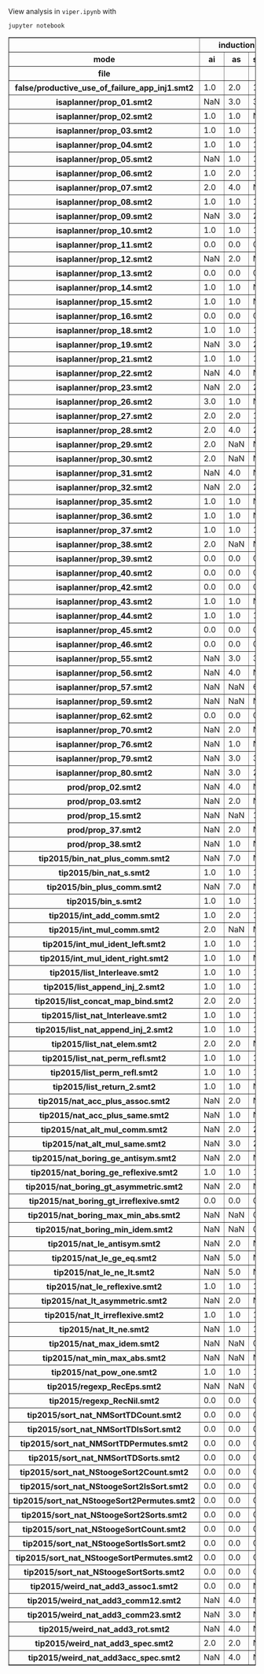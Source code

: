 View analysis in `viper.ipynb` with

```
jupyter notebook
```

<table border="1" class="dataframe">
  <thead>
    <tr>
      <th></th>
      <th colspan="4" halign="left">inductions_clean</th>
      <th colspan="4" halign="left">inductions_init</th>
      <th colspan="4" halign="left">max_ind_depth_clean</th>
      <th colspan="4" halign="left">time_viper</th>
    </tr>
    <tr>
      <th>mode</th>
      <th>ai</th>
      <th>as</th>
      <th>spind</th>
      <th>tg</th>
      <th>ai</th>
      <th>as</th>
      <th>spind</th>
      <th>tg</th>
      <th>ai</th>
      <th>as</th>
      <th>spind</th>
      <th>tg</th>
      <th>ai</th>
      <th>as</th>
      <th>spind</th>
      <th>tg</th>
    </tr>
    <tr>
      <th>file</th>
      <th></th>
      <th></th>
      <th></th>
      <th></th>
      <th></th>
      <th></th>
      <th></th>
      <th></th>
      <th></th>
      <th></th>
      <th></th>
      <th></th>
      <th></th>
      <th></th>
      <th></th>
      <th></th>
    </tr>
  </thead>
  <tbody>
    <tr>
      <th>false/productive_use_of_failure_app_inj1.smt2</th>
      <td>1.0</td>
      <td>2.0</td>
      <td>1.0</td>
      <td>NaN</td>
      <td>3.0</td>
      <td>3.0</td>
      <td>1.0</td>
      <td>NaN</td>
      <td>1.0</td>
      <td>1.0</td>
      <td>1.0</td>
      <td>NaN</td>
      <td>7334.0</td>
      <td>6104.0</td>
      <td>3248.0</td>
      <td>NaN</td>
    </tr>
    <tr>
      <th>isaplanner/prop_01.smt2</th>
      <td>NaN</td>
      <td>3.0</td>
      <td>3.0</td>
      <td>NaN</td>
      <td>NaN</td>
      <td>2.0</td>
      <td>2.0</td>
      <td>NaN</td>
      <td>NaN</td>
      <td>2.0</td>
      <td>2.0</td>
      <td>NaN</td>
      <td>NaN</td>
      <td>5250.0</td>
      <td>5471.0</td>
      <td>NaN</td>
    </tr>
    <tr>
      <th>isaplanner/prop_02.smt2</th>
      <td>1.0</td>
      <td>1.0</td>
      <td>NaN</td>
      <td>NaN</td>
      <td>3.0</td>
      <td>3.0</td>
      <td>NaN</td>
      <td>NaN</td>
      <td>1.0</td>
      <td>1.0</td>
      <td>NaN</td>
      <td>NaN</td>
      <td>24406.0</td>
      <td>7326.0</td>
      <td>NaN</td>
      <td>NaN</td>
    </tr>
    <tr>
      <th>isaplanner/prop_03.smt2</th>
      <td>1.0</td>
      <td>1.0</td>
      <td>1.0</td>
      <td>NaN</td>
      <td>3.0</td>
      <td>3.0</td>
      <td>17.0</td>
      <td>NaN</td>
      <td>1.0</td>
      <td>1.0</td>
      <td>1.0</td>
      <td>NaN</td>
      <td>9117.0</td>
      <td>9023.0</td>
      <td>9654.0</td>
      <td>NaN</td>
    </tr>
    <tr>
      <th>isaplanner/prop_04.smt2</th>
      <td>1.0</td>
      <td>1.0</td>
      <td>1.0</td>
      <td>0.0</td>
      <td>2.0</td>
      <td>2.0</td>
      <td>8.0</td>
      <td>0.0</td>
      <td>1.0</td>
      <td>1.0</td>
      <td>1.0</td>
      <td>0.0</td>
      <td>6691.0</td>
      <td>4007.0</td>
      <td>4636.0</td>
      <td>6331.0</td>
    </tr>
    <tr>
      <th>isaplanner/prop_05.smt2</th>
      <td>NaN</td>
      <td>1.0</td>
      <td>1.0</td>
      <td>0.0</td>
      <td>NaN</td>
      <td>3.0</td>
      <td>6.0</td>
      <td>0.0</td>
      <td>NaN</td>
      <td>1.0</td>
      <td>1.0</td>
      <td>0.0</td>
      <td>NaN</td>
      <td>7094.0</td>
      <td>5688.0</td>
      <td>7529.0</td>
    </tr>
    <tr>
      <th>isaplanner/prop_06.smt2</th>
      <td>1.0</td>
      <td>2.0</td>
      <td>1.0</td>
      <td>NaN</td>
      <td>2.0</td>
      <td>2.0</td>
      <td>1.0</td>
      <td>NaN</td>
      <td>1.0</td>
      <td>1.0</td>
      <td>1.0</td>
      <td>NaN</td>
      <td>3439.0</td>
      <td>4677.0</td>
      <td>3087.0</td>
      <td>NaN</td>
    </tr>
    <tr>
      <th>isaplanner/prop_07.smt2</th>
      <td>2.0</td>
      <td>4.0</td>
      <td>NaN</td>
      <td>NaN</td>
      <td>2.0</td>
      <td>2.0</td>
      <td>NaN</td>
      <td>NaN</td>
      <td>2.0</td>
      <td>2.0</td>
      <td>NaN</td>
      <td>NaN</td>
      <td>4052.0</td>
      <td>6608.0</td>
      <td>NaN</td>
      <td>NaN</td>
    </tr>
    <tr>
      <th>isaplanner/prop_08.smt2</th>
      <td>1.0</td>
      <td>1.0</td>
      <td>1.0</td>
      <td>NaN</td>
      <td>3.0</td>
      <td>3.0</td>
      <td>1.0</td>
      <td>NaN</td>
      <td>1.0</td>
      <td>1.0</td>
      <td>1.0</td>
      <td>NaN</td>
      <td>3986.0</td>
      <td>4562.0</td>
      <td>3583.0</td>
      <td>NaN</td>
    </tr>
    <tr>
      <th>isaplanner/prop_09.smt2</th>
      <td>NaN</td>
      <td>3.0</td>
      <td>2.0</td>
      <td>NaN</td>
      <td>NaN</td>
      <td>3.0</td>
      <td>3.0</td>
      <td>NaN</td>
      <td>NaN</td>
      <td>2.0</td>
      <td>2.0</td>
      <td>NaN</td>
      <td>NaN</td>
      <td>7742.0</td>
      <td>4885.0</td>
      <td>NaN</td>
    </tr>
    <tr>
      <th>isaplanner/prop_10.smt2</th>
      <td>1.0</td>
      <td>1.0</td>
      <td>1.0</td>
      <td>0.0</td>
      <td>1.0</td>
      <td>1.0</td>
      <td>1.0</td>
      <td>0.0</td>
      <td>1.0</td>
      <td>1.0</td>
      <td>1.0</td>
      <td>0.0</td>
      <td>2853.0</td>
      <td>3436.0</td>
      <td>2597.0</td>
      <td>4466.0</td>
    </tr>
    <tr>
      <th>isaplanner/prop_11.smt2</th>
      <td>0.0</td>
      <td>0.0</td>
      <td>0.0</td>
      <td>0.0</td>
      <td>1.0</td>
      <td>1.0</td>
      <td>0.0</td>
      <td>0.0</td>
      <td>0.0</td>
      <td>0.0</td>
      <td>0.0</td>
      <td>0.0</td>
      <td>1849.0</td>
      <td>1860.0</td>
      <td>1636.0</td>
      <td>3590.0</td>
    </tr>
    <tr>
      <th>isaplanner/prop_12.smt2</th>
      <td>NaN</td>
      <td>2.0</td>
      <td>NaN</td>
      <td>NaN</td>
      <td>NaN</td>
      <td>2.0</td>
      <td>NaN</td>
      <td>NaN</td>
      <td>NaN</td>
      <td>2.0</td>
      <td>NaN</td>
      <td>NaN</td>
      <td>NaN</td>
      <td>4942.0</td>
      <td>NaN</td>
      <td>NaN</td>
    </tr>
    <tr>
      <th>isaplanner/prop_13.smt2</th>
      <td>0.0</td>
      <td>0.0</td>
      <td>0.0</td>
      <td>0.0</td>
      <td>2.0</td>
      <td>2.0</td>
      <td>0.0</td>
      <td>0.0</td>
      <td>0.0</td>
      <td>0.0</td>
      <td>0.0</td>
      <td>0.0</td>
      <td>2342.0</td>
      <td>2019.0</td>
      <td>2923.0</td>
      <td>3135.0</td>
    </tr>
    <tr>
      <th>isaplanner/prop_14.smt2</th>
      <td>1.0</td>
      <td>1.0</td>
      <td>NaN</td>
      <td>NaN</td>
      <td>2.0</td>
      <td>2.0</td>
      <td>NaN</td>
      <td>NaN</td>
      <td>1.0</td>
      <td>1.0</td>
      <td>NaN</td>
      <td>NaN</td>
      <td>5633.0</td>
      <td>5469.0</td>
      <td>NaN</td>
      <td>NaN</td>
    </tr>
    <tr>
      <th>isaplanner/prop_15.smt2</th>
      <td>1.0</td>
      <td>1.0</td>
      <td>NaN</td>
      <td>NaN</td>
      <td>2.0</td>
      <td>2.0</td>
      <td>NaN</td>
      <td>NaN</td>
      <td>1.0</td>
      <td>1.0</td>
      <td>NaN</td>
      <td>NaN</td>
      <td>6113.0</td>
      <td>6432.0</td>
      <td>NaN</td>
      <td>NaN</td>
    </tr>
    <tr>
      <th>isaplanner/prop_16.smt2</th>
      <td>0.0</td>
      <td>0.0</td>
      <td>0.0</td>
      <td>0.0</td>
      <td>2.0</td>
      <td>2.0</td>
      <td>0.0</td>
      <td>0.0</td>
      <td>0.0</td>
      <td>0.0</td>
      <td>0.0</td>
      <td>0.0</td>
      <td>2082.0</td>
      <td>2442.0</td>
      <td>2198.0</td>
      <td>3611.0</td>
    </tr>
    <tr>
      <th>isaplanner/prop_18.smt2</th>
      <td>1.0</td>
      <td>1.0</td>
      <td>1.0</td>
      <td>NaN</td>
      <td>2.0</td>
      <td>2.0</td>
      <td>1.0</td>
      <td>NaN</td>
      <td>1.0</td>
      <td>1.0</td>
      <td>1.0</td>
      <td>NaN</td>
      <td>2953.0</td>
      <td>3562.0</td>
      <td>3587.0</td>
      <td>NaN</td>
    </tr>
    <tr>
      <th>isaplanner/prop_19.smt2</th>
      <td>NaN</td>
      <td>3.0</td>
      <td>2.0</td>
      <td>NaN</td>
      <td>NaN</td>
      <td>2.0</td>
      <td>6.0</td>
      <td>NaN</td>
      <td>NaN</td>
      <td>2.0</td>
      <td>2.0</td>
      <td>NaN</td>
      <td>NaN</td>
      <td>5222.0</td>
      <td>6859.0</td>
      <td>NaN</td>
    </tr>
    <tr>
      <th>isaplanner/prop_21.smt2</th>
      <td>1.0</td>
      <td>1.0</td>
      <td>1.0</td>
      <td>NaN</td>
      <td>2.0</td>
      <td>2.0</td>
      <td>1.0</td>
      <td>NaN</td>
      <td>1.0</td>
      <td>1.0</td>
      <td>1.0</td>
      <td>NaN</td>
      <td>3395.0</td>
      <td>3134.0</td>
      <td>2940.0</td>
      <td>NaN</td>
    </tr>
    <tr>
      <th>isaplanner/prop_22.smt2</th>
      <td>NaN</td>
      <td>4.0</td>
      <td>NaN</td>
      <td>NaN</td>
      <td>NaN</td>
      <td>3.0</td>
      <td>NaN</td>
      <td>NaN</td>
      <td>NaN</td>
      <td>3.0</td>
      <td>NaN</td>
      <td>NaN</td>
      <td>NaN</td>
      <td>7792.0</td>
      <td>NaN</td>
      <td>NaN</td>
    </tr>
    <tr>
      <th>isaplanner/prop_23.smt2</th>
      <td>NaN</td>
      <td>2.0</td>
      <td>2.0</td>
      <td>NaN</td>
      <td>NaN</td>
      <td>2.0</td>
      <td>6.0</td>
      <td>NaN</td>
      <td>NaN</td>
      <td>2.0</td>
      <td>2.0</td>
      <td>NaN</td>
      <td>NaN</td>
      <td>4714.0</td>
      <td>6193.0</td>
      <td>NaN</td>
    </tr>
    <tr>
      <th>isaplanner/prop_26.smt2</th>
      <td>3.0</td>
      <td>1.0</td>
      <td>NaN</td>
      <td>NaN</td>
      <td>3.0</td>
      <td>3.0</td>
      <td>NaN</td>
      <td>NaN</td>
      <td>2.0</td>
      <td>1.0</td>
      <td>NaN</td>
      <td>NaN</td>
      <td>24433.0</td>
      <td>16196.0</td>
      <td>NaN</td>
      <td>NaN</td>
    </tr>
    <tr>
      <th>isaplanner/prop_27.smt2</th>
      <td>2.0</td>
      <td>2.0</td>
      <td>1.0</td>
      <td>NaN</td>
      <td>3.0</td>
      <td>3.0</td>
      <td>3.0</td>
      <td>NaN</td>
      <td>1.0</td>
      <td>1.0</td>
      <td>1.0</td>
      <td>NaN</td>
      <td>6792.0</td>
      <td>4190.0</td>
      <td>3572.0</td>
      <td>NaN</td>
    </tr>
    <tr>
      <th>isaplanner/prop_28.smt2</th>
      <td>2.0</td>
      <td>4.0</td>
      <td>2.0</td>
      <td>NaN</td>
      <td>2.0</td>
      <td>2.0</td>
      <td>22.0</td>
      <td>NaN</td>
      <td>2.0</td>
      <td>2.0</td>
      <td>1.0</td>
      <td>NaN</td>
      <td>5399.0</td>
      <td>6095.0</td>
      <td>6602.0</td>
      <td>NaN</td>
    </tr>
    <tr>
      <th>isaplanner/prop_29.smt2</th>
      <td>2.0</td>
      <td>NaN</td>
      <td>NaN</td>
      <td>NaN</td>
      <td>2.0</td>
      <td>NaN</td>
      <td>NaN</td>
      <td>NaN</td>
      <td>1.0</td>
      <td>NaN</td>
      <td>NaN</td>
      <td>NaN</td>
      <td>13310.0</td>
      <td>NaN</td>
      <td>NaN</td>
      <td>NaN</td>
    </tr>
    <tr>
      <th>isaplanner/prop_30.smt2</th>
      <td>2.0</td>
      <td>NaN</td>
      <td>NaN</td>
      <td>NaN</td>
      <td>2.0</td>
      <td>NaN</td>
      <td>NaN</td>
      <td>NaN</td>
      <td>2.0</td>
      <td>NaN</td>
      <td>NaN</td>
      <td>NaN</td>
      <td>12273.0</td>
      <td>NaN</td>
      <td>NaN</td>
      <td>NaN</td>
    </tr>
    <tr>
      <th>isaplanner/prop_31.smt2</th>
      <td>NaN</td>
      <td>4.0</td>
      <td>NaN</td>
      <td>NaN</td>
      <td>NaN</td>
      <td>3.0</td>
      <td>NaN</td>
      <td>NaN</td>
      <td>NaN</td>
      <td>3.0</td>
      <td>NaN</td>
      <td>NaN</td>
      <td>NaN</td>
      <td>7157.0</td>
      <td>NaN</td>
      <td>NaN</td>
    </tr>
    <tr>
      <th>isaplanner/prop_32.smt2</th>
      <td>NaN</td>
      <td>2.0</td>
      <td>2.0</td>
      <td>NaN</td>
      <td>NaN</td>
      <td>2.0</td>
      <td>9.0</td>
      <td>NaN</td>
      <td>NaN</td>
      <td>2.0</td>
      <td>2.0</td>
      <td>NaN</td>
      <td>NaN</td>
      <td>5197.0</td>
      <td>7099.0</td>
      <td>NaN</td>
    </tr>
    <tr>
      <th>isaplanner/prop_35.smt2</th>
      <td>1.0</td>
      <td>1.0</td>
      <td>NaN</td>
      <td>0.0</td>
      <td>1.0</td>
      <td>1.0</td>
      <td>NaN</td>
      <td>0.0</td>
      <td>1.0</td>
      <td>1.0</td>
      <td>NaN</td>
      <td>0.0</td>
      <td>3097.0</td>
      <td>4061.0</td>
      <td>NaN</td>
      <td>6064.0</td>
    </tr>
    <tr>
      <th>isaplanner/prop_36.smt2</th>
      <td>1.0</td>
      <td>1.0</td>
      <td>NaN</td>
      <td>0.0</td>
      <td>1.0</td>
      <td>1.0</td>
      <td>NaN</td>
      <td>0.0</td>
      <td>1.0</td>
      <td>1.0</td>
      <td>NaN</td>
      <td>0.0</td>
      <td>3401.0</td>
      <td>2825.0</td>
      <td>NaN</td>
      <td>7214.0</td>
    </tr>
    <tr>
      <th>isaplanner/prop_37.smt2</th>
      <td>1.0</td>
      <td>1.0</td>
      <td>1.0</td>
      <td>NaN</td>
      <td>2.0</td>
      <td>2.0</td>
      <td>7.0</td>
      <td>NaN</td>
      <td>1.0</td>
      <td>1.0</td>
      <td>1.0</td>
      <td>NaN</td>
      <td>4392.0</td>
      <td>4744.0</td>
      <td>5615.0</td>
      <td>NaN</td>
    </tr>
    <tr>
      <th>isaplanner/prop_38.smt2</th>
      <td>2.0</td>
      <td>NaN</td>
      <td>NaN</td>
      <td>NaN</td>
      <td>2.0</td>
      <td>NaN</td>
      <td>NaN</td>
      <td>NaN</td>
      <td>2.0</td>
      <td>NaN</td>
      <td>NaN</td>
      <td>NaN</td>
      <td>8696.0</td>
      <td>NaN</td>
      <td>NaN</td>
      <td>NaN</td>
    </tr>
    <tr>
      <th>isaplanner/prop_39.smt2</th>
      <td>0.0</td>
      <td>0.0</td>
      <td>0.0</td>
      <td>NaN</td>
      <td>3.0</td>
      <td>3.0</td>
      <td>1.0</td>
      <td>NaN</td>
      <td>0.0</td>
      <td>0.0</td>
      <td>0.0</td>
      <td>NaN</td>
      <td>4142.0</td>
      <td>4230.0</td>
      <td>3956.0</td>
      <td>NaN</td>
    </tr>
    <tr>
      <th>isaplanner/prop_40.smt2</th>
      <td>0.0</td>
      <td>0.0</td>
      <td>0.0</td>
      <td>0.0</td>
      <td>1.0</td>
      <td>1.0</td>
      <td>0.0</td>
      <td>0.0</td>
      <td>0.0</td>
      <td>0.0</td>
      <td>0.0</td>
      <td>0.0</td>
      <td>2190.0</td>
      <td>1843.0</td>
      <td>1621.0</td>
      <td>3122.0</td>
    </tr>
    <tr>
      <th>isaplanner/prop_42.smt2</th>
      <td>0.0</td>
      <td>0.0</td>
      <td>0.0</td>
      <td>0.0</td>
      <td>2.0</td>
      <td>2.0</td>
      <td>0.0</td>
      <td>0.0</td>
      <td>0.0</td>
      <td>0.0</td>
      <td>0.0</td>
      <td>0.0</td>
      <td>2711.0</td>
      <td>2618.0</td>
      <td>2019.0</td>
      <td>3999.0</td>
    </tr>
    <tr>
      <th>isaplanner/prop_43.smt2</th>
      <td>1.0</td>
      <td>1.0</td>
      <td>NaN</td>
      <td>NaN</td>
      <td>1.0</td>
      <td>1.0</td>
      <td>NaN</td>
      <td>NaN</td>
      <td>1.0</td>
      <td>1.0</td>
      <td>NaN</td>
      <td>NaN</td>
      <td>5105.0</td>
      <td>4889.0</td>
      <td>NaN</td>
      <td>NaN</td>
    </tr>
    <tr>
      <th>isaplanner/prop_44.smt2</th>
      <td>1.0</td>
      <td>1.0</td>
      <td>1.0</td>
      <td>NaN</td>
      <td>2.0</td>
      <td>2.0</td>
      <td>1.0</td>
      <td>NaN</td>
      <td>1.0</td>
      <td>1.0</td>
      <td>1.0</td>
      <td>NaN</td>
      <td>3915.0</td>
      <td>4066.0</td>
      <td>2926.0</td>
      <td>NaN</td>
    </tr>
    <tr>
      <th>isaplanner/prop_45.smt2</th>
      <td>0.0</td>
      <td>0.0</td>
      <td>0.0</td>
      <td>NaN</td>
      <td>2.0</td>
      <td>2.0</td>
      <td>0.0</td>
      <td>NaN</td>
      <td>0.0</td>
      <td>0.0</td>
      <td>0.0</td>
      <td>NaN</td>
      <td>2240.0</td>
      <td>2528.0</td>
      <td>2127.0</td>
      <td>NaN</td>
    </tr>
    <tr>
      <th>isaplanner/prop_46.smt2</th>
      <td>0.0</td>
      <td>0.0</td>
      <td>0.0</td>
      <td>0.0</td>
      <td>1.0</td>
      <td>1.0</td>
      <td>0.0</td>
      <td>0.0</td>
      <td>0.0</td>
      <td>0.0</td>
      <td>0.0</td>
      <td>0.0</td>
      <td>2245.0</td>
      <td>2258.0</td>
      <td>1975.0</td>
      <td>3981.0</td>
    </tr>
    <tr>
      <th>isaplanner/prop_55.smt2</th>
      <td>NaN</td>
      <td>3.0</td>
      <td>3.0</td>
      <td>NaN</td>
      <td>NaN</td>
      <td>3.0</td>
      <td>2.0</td>
      <td>NaN</td>
      <td>NaN</td>
      <td>2.0</td>
      <td>2.0</td>
      <td>NaN</td>
      <td>NaN</td>
      <td>5986.0</td>
      <td>5065.0</td>
      <td>NaN</td>
    </tr>
    <tr>
      <th>isaplanner/prop_56.smt2</th>
      <td>NaN</td>
      <td>4.0</td>
      <td>NaN</td>
      <td>NaN</td>
      <td>NaN</td>
      <td>3.0</td>
      <td>NaN</td>
      <td>NaN</td>
      <td>NaN</td>
      <td>2.0</td>
      <td>NaN</td>
      <td>NaN</td>
      <td>NaN</td>
      <td>8891.0</td>
      <td>NaN</td>
      <td>NaN</td>
    </tr>
    <tr>
      <th>isaplanner/prop_57.smt2</th>
      <td>NaN</td>
      <td>NaN</td>
      <td>6.0</td>
      <td>NaN</td>
      <td>NaN</td>
      <td>NaN</td>
      <td>60.0</td>
      <td>NaN</td>
      <td>NaN</td>
      <td>NaN</td>
      <td>4.0</td>
      <td>NaN</td>
      <td>NaN</td>
      <td>NaN</td>
      <td>29456.0</td>
      <td>NaN</td>
    </tr>
    <tr>
      <th>isaplanner/prop_59.smt2</th>
      <td>NaN</td>
      <td>NaN</td>
      <td>NaN</td>
      <td>0.0</td>
      <td>NaN</td>
      <td>NaN</td>
      <td>NaN</td>
      <td>0.0</td>
      <td>NaN</td>
      <td>NaN</td>
      <td>NaN</td>
      <td>0.0</td>
      <td>NaN</td>
      <td>NaN</td>
      <td>NaN</td>
      <td>4469.0</td>
    </tr>
    <tr>
      <th>isaplanner/prop_62.smt2</th>
      <td>0.0</td>
      <td>0.0</td>
      <td>0.0</td>
      <td>0.0</td>
      <td>3.0</td>
      <td>3.0</td>
      <td>0.0</td>
      <td>0.0</td>
      <td>0.0</td>
      <td>0.0</td>
      <td>0.0</td>
      <td>0.0</td>
      <td>3319.0</td>
      <td>2306.0</td>
      <td>1569.0</td>
      <td>3615.0</td>
    </tr>
    <tr>
      <th>isaplanner/prop_70.smt2</th>
      <td>NaN</td>
      <td>2.0</td>
      <td>NaN</td>
      <td>NaN</td>
      <td>NaN</td>
      <td>2.0</td>
      <td>NaN</td>
      <td>NaN</td>
      <td>NaN</td>
      <td>1.0</td>
      <td>NaN</td>
      <td>NaN</td>
      <td>NaN</td>
      <td>5126.0</td>
      <td>NaN</td>
      <td>NaN</td>
    </tr>
    <tr>
      <th>isaplanner/prop_76.smt2</th>
      <td>NaN</td>
      <td>1.0</td>
      <td>NaN</td>
      <td>NaN</td>
      <td>NaN</td>
      <td>3.0</td>
      <td>NaN</td>
      <td>NaN</td>
      <td>NaN</td>
      <td>1.0</td>
      <td>NaN</td>
      <td>NaN</td>
      <td>NaN</td>
      <td>23317.0</td>
      <td>NaN</td>
      <td>NaN</td>
    </tr>
    <tr>
      <th>isaplanner/prop_79.smt2</th>
      <td>NaN</td>
      <td>3.0</td>
      <td>3.0</td>
      <td>NaN</td>
      <td>NaN</td>
      <td>3.0</td>
      <td>2.0</td>
      <td>NaN</td>
      <td>NaN</td>
      <td>2.0</td>
      <td>2.0</td>
      <td>NaN</td>
      <td>NaN</td>
      <td>6698.0</td>
      <td>5413.0</td>
      <td>NaN</td>
    </tr>
    <tr>
      <th>isaplanner/prop_80.smt2</th>
      <td>NaN</td>
      <td>3.0</td>
      <td>2.0</td>
      <td>NaN</td>
      <td>NaN</td>
      <td>3.0</td>
      <td>2.0</td>
      <td>NaN</td>
      <td>NaN</td>
      <td>2.0</td>
      <td>2.0</td>
      <td>NaN</td>
      <td>NaN</td>
      <td>6014.0</td>
      <td>5190.0</td>
      <td>NaN</td>
    </tr>
    <tr>
      <th>prod/prop_02.smt2</th>
      <td>NaN</td>
      <td>4.0</td>
      <td>NaN</td>
      <td>NaN</td>
      <td>NaN</td>
      <td>2.0</td>
      <td>NaN</td>
      <td>NaN</td>
      <td>NaN</td>
      <td>2.0</td>
      <td>NaN</td>
      <td>NaN</td>
      <td>NaN</td>
      <td>8355.0</td>
      <td>NaN</td>
      <td>NaN</td>
    </tr>
    <tr>
      <th>prod/prop_03.smt2</th>
      <td>NaN</td>
      <td>2.0</td>
      <td>NaN</td>
      <td>NaN</td>
      <td>NaN</td>
      <td>2.0</td>
      <td>NaN</td>
      <td>NaN</td>
      <td>NaN</td>
      <td>2.0</td>
      <td>NaN</td>
      <td>NaN</td>
      <td>NaN</td>
      <td>8462.0</td>
      <td>NaN</td>
      <td>NaN</td>
    </tr>
    <tr>
      <th>prod/prop_15.smt2</th>
      <td>NaN</td>
      <td>NaN</td>
      <td>1.0</td>
      <td>0.0</td>
      <td>NaN</td>
      <td>NaN</td>
      <td>1.0</td>
      <td>0.0</td>
      <td>NaN</td>
      <td>NaN</td>
      <td>1.0</td>
      <td>0.0</td>
      <td>NaN</td>
      <td>NaN</td>
      <td>3555.0</td>
      <td>25184.0</td>
    </tr>
    <tr>
      <th>prod/prop_37.smt2</th>
      <td>NaN</td>
      <td>2.0</td>
      <td>NaN</td>
      <td>NaN</td>
      <td>NaN</td>
      <td>3.0</td>
      <td>NaN</td>
      <td>NaN</td>
      <td>NaN</td>
      <td>1.0</td>
      <td>NaN</td>
      <td>NaN</td>
      <td>NaN</td>
      <td>10439.0</td>
      <td>NaN</td>
      <td>NaN</td>
    </tr>
    <tr>
      <th>prod/prop_38.smt2</th>
      <td>NaN</td>
      <td>1.0</td>
      <td>NaN</td>
      <td>NaN</td>
      <td>NaN</td>
      <td>3.0</td>
      <td>NaN</td>
      <td>NaN</td>
      <td>NaN</td>
      <td>1.0</td>
      <td>NaN</td>
      <td>NaN</td>
      <td>NaN</td>
      <td>12959.0</td>
      <td>NaN</td>
      <td>NaN</td>
    </tr>
    <tr>
      <th>tip2015/bin_nat_plus_comm.smt2</th>
      <td>NaN</td>
      <td>7.0</td>
      <td>NaN</td>
      <td>NaN</td>
      <td>NaN</td>
      <td>2.0</td>
      <td>NaN</td>
      <td>NaN</td>
      <td>NaN</td>
      <td>2.0</td>
      <td>NaN</td>
      <td>NaN</td>
      <td>NaN</td>
      <td>11830.0</td>
      <td>NaN</td>
      <td>NaN</td>
    </tr>
    <tr>
      <th>tip2015/bin_nat_s.smt2</th>
      <td>1.0</td>
      <td>1.0</td>
      <td>1.0</td>
      <td>NaN</td>
      <td>1.0</td>
      <td>1.0</td>
      <td>16.0</td>
      <td>NaN</td>
      <td>1.0</td>
      <td>1.0</td>
      <td>1.0</td>
      <td>NaN</td>
      <td>7851.0</td>
      <td>8002.0</td>
      <td>9512.0</td>
      <td>NaN</td>
    </tr>
    <tr>
      <th>tip2015/bin_plus_comm.smt2</th>
      <td>NaN</td>
      <td>7.0</td>
      <td>NaN</td>
      <td>NaN</td>
      <td>NaN</td>
      <td>2.0</td>
      <td>NaN</td>
      <td>NaN</td>
      <td>NaN</td>
      <td>2.0</td>
      <td>NaN</td>
      <td>NaN</td>
      <td>NaN</td>
      <td>11887.0</td>
      <td>NaN</td>
      <td>NaN</td>
    </tr>
    <tr>
      <th>tip2015/bin_s.smt2</th>
      <td>1.0</td>
      <td>1.0</td>
      <td>1.0</td>
      <td>NaN</td>
      <td>1.0</td>
      <td>1.0</td>
      <td>16.0</td>
      <td>NaN</td>
      <td>1.0</td>
      <td>1.0</td>
      <td>1.0</td>
      <td>NaN</td>
      <td>9067.0</td>
      <td>7951.0</td>
      <td>11761.0</td>
      <td>NaN</td>
    </tr>
    <tr>
      <th>tip2015/int_add_comm.smt2</th>
      <td>1.0</td>
      <td>2.0</td>
      <td>1.0</td>
      <td>NaN</td>
      <td>2.0</td>
      <td>2.0</td>
      <td>2.0</td>
      <td>NaN</td>
      <td>1.0</td>
      <td>2.0</td>
      <td>1.0</td>
      <td>NaN</td>
      <td>9531.0</td>
      <td>11680.0</td>
      <td>9417.0</td>
      <td>NaN</td>
    </tr>
    <tr>
      <th>tip2015/int_mul_comm.smt2</th>
      <td>2.0</td>
      <td>NaN</td>
      <td>NaN</td>
      <td>NaN</td>
      <td>2.0</td>
      <td>NaN</td>
      <td>NaN</td>
      <td>NaN</td>
      <td>2.0</td>
      <td>NaN</td>
      <td>NaN</td>
      <td>NaN</td>
      <td>15166.0</td>
      <td>NaN</td>
      <td>NaN</td>
      <td>NaN</td>
    </tr>
    <tr>
      <th>tip2015/int_mul_ident_left.smt2</th>
      <td>1.0</td>
      <td>1.0</td>
      <td>1.0</td>
      <td>NaN</td>
      <td>1.0</td>
      <td>1.0</td>
      <td>4.0</td>
      <td>NaN</td>
      <td>1.0</td>
      <td>1.0</td>
      <td>1.0</td>
      <td>NaN</td>
      <td>6524.0</td>
      <td>4934.0</td>
      <td>6128.0</td>
      <td>NaN</td>
    </tr>
    <tr>
      <th>tip2015/int_mul_ident_right.smt2</th>
      <td>1.0</td>
      <td>1.0</td>
      <td>NaN</td>
      <td>NaN</td>
      <td>1.0</td>
      <td>1.0</td>
      <td>NaN</td>
      <td>NaN</td>
      <td>1.0</td>
      <td>1.0</td>
      <td>NaN</td>
      <td>NaN</td>
      <td>5998.0</td>
      <td>7512.0</td>
      <td>NaN</td>
      <td>NaN</td>
    </tr>
    <tr>
      <th>tip2015/list_Interleave.smt2</th>
      <td>1.0</td>
      <td>1.0</td>
      <td>1.0</td>
      <td>NaN</td>
      <td>1.0</td>
      <td>1.0</td>
      <td>2.0</td>
      <td>NaN</td>
      <td>1.0</td>
      <td>1.0</td>
      <td>1.0</td>
      <td>NaN</td>
      <td>4443.0</td>
      <td>4653.0</td>
      <td>5653.0</td>
      <td>NaN</td>
    </tr>
    <tr>
      <th>tip2015/list_append_inj_2.smt2</th>
      <td>1.0</td>
      <td>1.0</td>
      <td>1.0</td>
      <td>NaN</td>
      <td>3.0</td>
      <td>3.0</td>
      <td>1.0</td>
      <td>NaN</td>
      <td>1.0</td>
      <td>1.0</td>
      <td>1.0</td>
      <td>NaN</td>
      <td>5789.0</td>
      <td>4309.0</td>
      <td>3058.0</td>
      <td>NaN</td>
    </tr>
    <tr>
      <th>tip2015/list_concat_map_bind.smt2</th>
      <td>2.0</td>
      <td>2.0</td>
      <td>1.0</td>
      <td>NaN</td>
      <td>1.0</td>
      <td>1.0</td>
      <td>1.0</td>
      <td>NaN</td>
      <td>1.0</td>
      <td>1.0</td>
      <td>1.0</td>
      <td>NaN</td>
      <td>4925.0</td>
      <td>5547.0</td>
      <td>4571.0</td>
      <td>NaN</td>
    </tr>
    <tr>
      <th>tip2015/list_nat_Interleave.smt2</th>
      <td>1.0</td>
      <td>1.0</td>
      <td>1.0</td>
      <td>NaN</td>
      <td>1.0</td>
      <td>1.0</td>
      <td>2.0</td>
      <td>NaN</td>
      <td>1.0</td>
      <td>1.0</td>
      <td>1.0</td>
      <td>NaN</td>
      <td>5090.0</td>
      <td>4868.0</td>
      <td>5876.0</td>
      <td>NaN</td>
    </tr>
    <tr>
      <th>tip2015/list_nat_append_inj_2.smt2</th>
      <td>1.0</td>
      <td>1.0</td>
      <td>1.0</td>
      <td>NaN</td>
      <td>3.0</td>
      <td>3.0</td>
      <td>1.0</td>
      <td>NaN</td>
      <td>1.0</td>
      <td>1.0</td>
      <td>1.0</td>
      <td>NaN</td>
      <td>6029.0</td>
      <td>4761.0</td>
      <td>3401.0</td>
      <td>NaN</td>
    </tr>
    <tr>
      <th>tip2015/list_nat_elem.smt2</th>
      <td>2.0</td>
      <td>2.0</td>
      <td>NaN</td>
      <td>NaN</td>
      <td>1.0</td>
      <td>1.0</td>
      <td>NaN</td>
      <td>NaN</td>
      <td>1.0</td>
      <td>1.0</td>
      <td>NaN</td>
      <td>NaN</td>
      <td>4711.0</td>
      <td>5015.0</td>
      <td>NaN</td>
      <td>NaN</td>
    </tr>
    <tr>
      <th>tip2015/list_nat_perm_refl.smt2</th>
      <td>1.0</td>
      <td>1.0</td>
      <td>1.0</td>
      <td>NaN</td>
      <td>1.0</td>
      <td>1.0</td>
      <td>2.0</td>
      <td>NaN</td>
      <td>1.0</td>
      <td>1.0</td>
      <td>1.0</td>
      <td>NaN</td>
      <td>3756.0</td>
      <td>3884.0</td>
      <td>3630.0</td>
      <td>NaN</td>
    </tr>
    <tr>
      <th>tip2015/list_perm_refl.smt2</th>
      <td>1.0</td>
      <td>1.0</td>
      <td>1.0</td>
      <td>NaN</td>
      <td>1.0</td>
      <td>1.0</td>
      <td>2.0</td>
      <td>NaN</td>
      <td>1.0</td>
      <td>1.0</td>
      <td>1.0</td>
      <td>NaN</td>
      <td>4365.0</td>
      <td>3284.0</td>
      <td>4750.0</td>
      <td>NaN</td>
    </tr>
    <tr>
      <th>tip2015/list_return_2.smt2</th>
      <td>1.0</td>
      <td>1.0</td>
      <td>NaN</td>
      <td>NaN</td>
      <td>1.0</td>
      <td>1.0</td>
      <td>NaN</td>
      <td>NaN</td>
      <td>1.0</td>
      <td>1.0</td>
      <td>NaN</td>
      <td>NaN</td>
      <td>3325.0</td>
      <td>3549.0</td>
      <td>NaN</td>
      <td>NaN</td>
    </tr>
    <tr>
      <th>tip2015/nat_acc_plus_assoc.smt2</th>
      <td>NaN</td>
      <td>2.0</td>
      <td>NaN</td>
      <td>NaN</td>
      <td>NaN</td>
      <td>3.0</td>
      <td>NaN</td>
      <td>NaN</td>
      <td>NaN</td>
      <td>2.0</td>
      <td>NaN</td>
      <td>NaN</td>
      <td>NaN</td>
      <td>8246.0</td>
      <td>NaN</td>
      <td>NaN</td>
    </tr>
    <tr>
      <th>tip2015/nat_acc_plus_same.smt2</th>
      <td>NaN</td>
      <td>1.0</td>
      <td>NaN</td>
      <td>NaN</td>
      <td>NaN</td>
      <td>2.0</td>
      <td>NaN</td>
      <td>NaN</td>
      <td>NaN</td>
      <td>1.0</td>
      <td>NaN</td>
      <td>NaN</td>
      <td>NaN</td>
      <td>5028.0</td>
      <td>NaN</td>
      <td>NaN</td>
    </tr>
    <tr>
      <th>tip2015/nat_alt_mul_comm.smt2</th>
      <td>NaN</td>
      <td>2.0</td>
      <td>2.0</td>
      <td>NaN</td>
      <td>NaN</td>
      <td>2.0</td>
      <td>11.0</td>
      <td>NaN</td>
      <td>NaN</td>
      <td>2.0</td>
      <td>2.0</td>
      <td>NaN</td>
      <td>NaN</td>
      <td>8532.0</td>
      <td>11306.0</td>
      <td>NaN</td>
    </tr>
    <tr>
      <th>tip2015/nat_alt_mul_same.smt2</th>
      <td>NaN</td>
      <td>3.0</td>
      <td>2.0</td>
      <td>NaN</td>
      <td>NaN</td>
      <td>2.0</td>
      <td>5.0</td>
      <td>NaN</td>
      <td>NaN</td>
      <td>2.0</td>
      <td>2.0</td>
      <td>NaN</td>
      <td>NaN</td>
      <td>32914.0</td>
      <td>9677.0</td>
      <td>NaN</td>
    </tr>
    <tr>
      <th>tip2015/nat_boring_ge_antisym.smt2</th>
      <td>NaN</td>
      <td>2.0</td>
      <td>NaN</td>
      <td>NaN</td>
      <td>NaN</td>
      <td>2.0</td>
      <td>NaN</td>
      <td>NaN</td>
      <td>NaN</td>
      <td>2.0</td>
      <td>NaN</td>
      <td>NaN</td>
      <td>NaN</td>
      <td>6143.0</td>
      <td>NaN</td>
      <td>NaN</td>
    </tr>
    <tr>
      <th>tip2015/nat_boring_ge_reflexive.smt2</th>
      <td>1.0</td>
      <td>1.0</td>
      <td>1.0</td>
      <td>0.0</td>
      <td>1.0</td>
      <td>1.0</td>
      <td>1.0</td>
      <td>0.0</td>
      <td>1.0</td>
      <td>1.0</td>
      <td>1.0</td>
      <td>0.0</td>
      <td>2894.0</td>
      <td>2629.0</td>
      <td>2656.0</td>
      <td>6730.0</td>
    </tr>
    <tr>
      <th>tip2015/nat_boring_gt_asymmetric.smt2</th>
      <td>NaN</td>
      <td>2.0</td>
      <td>NaN</td>
      <td>NaN</td>
      <td>NaN</td>
      <td>2.0</td>
      <td>NaN</td>
      <td>NaN</td>
      <td>NaN</td>
      <td>1.0</td>
      <td>NaN</td>
      <td>NaN</td>
      <td>NaN</td>
      <td>5651.0</td>
      <td>NaN</td>
      <td>NaN</td>
    </tr>
    <tr>
      <th>tip2015/nat_boring_gt_irreflexive.smt2</th>
      <td>0.0</td>
      <td>0.0</td>
      <td>0.0</td>
      <td>0.0</td>
      <td>1.0</td>
      <td>1.0</td>
      <td>2.0</td>
      <td>0.0</td>
      <td>0.0</td>
      <td>0.0</td>
      <td>0.0</td>
      <td>0.0</td>
      <td>3357.0</td>
      <td>2975.0</td>
      <td>3262.0</td>
      <td>4965.0</td>
    </tr>
    <tr>
      <th>tip2015/nat_boring_max_min_abs.smt2</th>
      <td>NaN</td>
      <td>NaN</td>
      <td>0.0</td>
      <td>0.0</td>
      <td>NaN</td>
      <td>NaN</td>
      <td>1.0</td>
      <td>0.0</td>
      <td>NaN</td>
      <td>NaN</td>
      <td>0.0</td>
      <td>0.0</td>
      <td>NaN</td>
      <td>NaN</td>
      <td>2874.0</td>
      <td>4926.0</td>
    </tr>
    <tr>
      <th>tip2015/nat_boring_min_idem.smt2</th>
      <td>NaN</td>
      <td>NaN</td>
      <td>0.0</td>
      <td>0.0</td>
      <td>NaN</td>
      <td>NaN</td>
      <td>0.0</td>
      <td>0.0</td>
      <td>NaN</td>
      <td>NaN</td>
      <td>0.0</td>
      <td>0.0</td>
      <td>NaN</td>
      <td>NaN</td>
      <td>2022.0</td>
      <td>2609.0</td>
    </tr>
    <tr>
      <th>tip2015/nat_le_antisym.smt2</th>
      <td>NaN</td>
      <td>2.0</td>
      <td>NaN</td>
      <td>NaN</td>
      <td>NaN</td>
      <td>2.0</td>
      <td>NaN</td>
      <td>NaN</td>
      <td>NaN</td>
      <td>2.0</td>
      <td>NaN</td>
      <td>NaN</td>
      <td>NaN</td>
      <td>5592.0</td>
      <td>NaN</td>
      <td>NaN</td>
    </tr>
    <tr>
      <th>tip2015/nat_le_ge_eq.smt2</th>
      <td>NaN</td>
      <td>5.0</td>
      <td>NaN</td>
      <td>NaN</td>
      <td>NaN</td>
      <td>2.0</td>
      <td>NaN</td>
      <td>NaN</td>
      <td>NaN</td>
      <td>2.0</td>
      <td>NaN</td>
      <td>NaN</td>
      <td>NaN</td>
      <td>7324.0</td>
      <td>NaN</td>
      <td>NaN</td>
    </tr>
    <tr>
      <th>tip2015/nat_le_ne_lt.smt2</th>
      <td>NaN</td>
      <td>5.0</td>
      <td>NaN</td>
      <td>NaN</td>
      <td>NaN</td>
      <td>2.0</td>
      <td>NaN</td>
      <td>NaN</td>
      <td>NaN</td>
      <td>2.0</td>
      <td>NaN</td>
      <td>NaN</td>
      <td>NaN</td>
      <td>6119.0</td>
      <td>NaN</td>
      <td>NaN</td>
    </tr>
    <tr>
      <th>tip2015/nat_le_reflexive.smt2</th>
      <td>1.0</td>
      <td>1.0</td>
      <td>1.0</td>
      <td>0.0</td>
      <td>1.0</td>
      <td>1.0</td>
      <td>1.0</td>
      <td>0.0</td>
      <td>1.0</td>
      <td>1.0</td>
      <td>1.0</td>
      <td>0.0</td>
      <td>3467.0</td>
      <td>2519.0</td>
      <td>2826.0</td>
      <td>6854.0</td>
    </tr>
    <tr>
      <th>tip2015/nat_lt_asymmetric.smt2</th>
      <td>NaN</td>
      <td>2.0</td>
      <td>NaN</td>
      <td>NaN</td>
      <td>NaN</td>
      <td>2.0</td>
      <td>NaN</td>
      <td>NaN</td>
      <td>NaN</td>
      <td>1.0</td>
      <td>NaN</td>
      <td>NaN</td>
      <td>NaN</td>
      <td>4665.0</td>
      <td>NaN</td>
      <td>NaN</td>
    </tr>
    <tr>
      <th>tip2015/nat_lt_irreflexive.smt2</th>
      <td>1.0</td>
      <td>1.0</td>
      <td>1.0</td>
      <td>0.0</td>
      <td>1.0</td>
      <td>1.0</td>
      <td>1.0</td>
      <td>0.0</td>
      <td>1.0</td>
      <td>1.0</td>
      <td>1.0</td>
      <td>0.0</td>
      <td>2836.0</td>
      <td>2616.0</td>
      <td>2880.0</td>
      <td>6354.0</td>
    </tr>
    <tr>
      <th>tip2015/nat_lt_ne.smt2</th>
      <td>NaN</td>
      <td>1.0</td>
      <td>1.0</td>
      <td>NaN</td>
      <td>NaN</td>
      <td>2.0</td>
      <td>1.0</td>
      <td>NaN</td>
      <td>NaN</td>
      <td>1.0</td>
      <td>1.0</td>
      <td>NaN</td>
      <td>NaN</td>
      <td>4434.0</td>
      <td>2751.0</td>
      <td>NaN</td>
    </tr>
    <tr>
      <th>tip2015/nat_max_idem.smt2</th>
      <td>NaN</td>
      <td>NaN</td>
      <td>0.0</td>
      <td>0.0</td>
      <td>NaN</td>
      <td>NaN</td>
      <td>0.0</td>
      <td>0.0</td>
      <td>NaN</td>
      <td>NaN</td>
      <td>0.0</td>
      <td>0.0</td>
      <td>NaN</td>
      <td>NaN</td>
      <td>1443.0</td>
      <td>2943.0</td>
    </tr>
    <tr>
      <th>tip2015/nat_min_max_abs.smt2</th>
      <td>NaN</td>
      <td>NaN</td>
      <td>NaN</td>
      <td>0.0</td>
      <td>NaN</td>
      <td>NaN</td>
      <td>NaN</td>
      <td>0.0</td>
      <td>NaN</td>
      <td>NaN</td>
      <td>NaN</td>
      <td>0.0</td>
      <td>NaN</td>
      <td>NaN</td>
      <td>NaN</td>
      <td>5878.0</td>
    </tr>
    <tr>
      <th>tip2015/nat_pow_one.smt2</th>
      <td>1.0</td>
      <td>1.0</td>
      <td>1.0</td>
      <td>0.0</td>
      <td>1.0</td>
      <td>1.0</td>
      <td>1.0</td>
      <td>0.0</td>
      <td>1.0</td>
      <td>1.0</td>
      <td>1.0</td>
      <td>0.0</td>
      <td>3601.0</td>
      <td>3199.0</td>
      <td>3477.0</td>
      <td>11841.0</td>
    </tr>
    <tr>
      <th>tip2015/regexp_RecEps.smt2</th>
      <td>NaN</td>
      <td>NaN</td>
      <td>0.0</td>
      <td>NaN</td>
      <td>NaN</td>
      <td>NaN</td>
      <td>2.0</td>
      <td>NaN</td>
      <td>NaN</td>
      <td>NaN</td>
      <td>0.0</td>
      <td>NaN</td>
      <td>NaN</td>
      <td>NaN</td>
      <td>54946.0</td>
      <td>NaN</td>
    </tr>
    <tr>
      <th>tip2015/regexp_RecNil.smt2</th>
      <td>0.0</td>
      <td>0.0</td>
      <td>0.0</td>
      <td>0.0</td>
      <td>1.0</td>
      <td>1.0</td>
      <td>2.0</td>
      <td>0.0</td>
      <td>0.0</td>
      <td>0.0</td>
      <td>0.0</td>
      <td>0.0</td>
      <td>7187.0</td>
      <td>6519.0</td>
      <td>8401.0</td>
      <td>12962.0</td>
    </tr>
    <tr>
      <th>tip2015/sort_nat_NMSortTDCount.smt2</th>
      <td>0.0</td>
      <td>0.0</td>
      <td>0.0</td>
      <td>NaN</td>
      <td>2.0</td>
      <td>2.0</td>
      <td>0.0</td>
      <td>NaN</td>
      <td>0.0</td>
      <td>0.0</td>
      <td>0.0</td>
      <td>NaN</td>
      <td>6050.0</td>
      <td>4891.0</td>
      <td>6970.0</td>
      <td>NaN</td>
    </tr>
    <tr>
      <th>tip2015/sort_nat_NMSortTDIsSort.smt2</th>
      <td>0.0</td>
      <td>0.0</td>
      <td>0.0</td>
      <td>NaN</td>
      <td>1.0</td>
      <td>1.0</td>
      <td>0.0</td>
      <td>NaN</td>
      <td>0.0</td>
      <td>0.0</td>
      <td>0.0</td>
      <td>NaN</td>
      <td>6038.0</td>
      <td>8525.0</td>
      <td>5563.0</td>
      <td>NaN</td>
    </tr>
    <tr>
      <th>tip2015/sort_nat_NMSortTDPermutes.smt2</th>
      <td>0.0</td>
      <td>0.0</td>
      <td>0.0</td>
      <td>NaN</td>
      <td>1.0</td>
      <td>1.0</td>
      <td>4.0</td>
      <td>NaN</td>
      <td>0.0</td>
      <td>0.0</td>
      <td>0.0</td>
      <td>NaN</td>
      <td>5607.0</td>
      <td>4952.0</td>
      <td>7224.0</td>
      <td>NaN</td>
    </tr>
    <tr>
      <th>tip2015/sort_nat_NMSortTDSorts.smt2</th>
      <td>0.0</td>
      <td>0.0</td>
      <td>0.0</td>
      <td>NaN</td>
      <td>1.0</td>
      <td>1.0</td>
      <td>5.0</td>
      <td>NaN</td>
      <td>0.0</td>
      <td>0.0</td>
      <td>0.0</td>
      <td>NaN</td>
      <td>5785.0</td>
      <td>5987.0</td>
      <td>6996.0</td>
      <td>NaN</td>
    </tr>
    <tr>
      <th>tip2015/sort_nat_NStoogeSort2Count.smt2</th>
      <td>0.0</td>
      <td>0.0</td>
      <td>0.0</td>
      <td>NaN</td>
      <td>2.0</td>
      <td>2.0</td>
      <td>0.0</td>
      <td>NaN</td>
      <td>0.0</td>
      <td>0.0</td>
      <td>0.0</td>
      <td>NaN</td>
      <td>7980.0</td>
      <td>7506.0</td>
      <td>8814.0</td>
      <td>NaN</td>
    </tr>
    <tr>
      <th>tip2015/sort_nat_NStoogeSort2IsSort.smt2</th>
      <td>0.0</td>
      <td>0.0</td>
      <td>0.0</td>
      <td>NaN</td>
      <td>1.0</td>
      <td>1.0</td>
      <td>0.0</td>
      <td>NaN</td>
      <td>0.0</td>
      <td>0.0</td>
      <td>0.0</td>
      <td>NaN</td>
      <td>6739.0</td>
      <td>7416.0</td>
      <td>7182.0</td>
      <td>NaN</td>
    </tr>
    <tr>
      <th>tip2015/sort_nat_NStoogeSort2Permutes.smt2</th>
      <td>0.0</td>
      <td>0.0</td>
      <td>0.0</td>
      <td>NaN</td>
      <td>1.0</td>
      <td>1.0</td>
      <td>9.0</td>
      <td>NaN</td>
      <td>0.0</td>
      <td>0.0</td>
      <td>0.0</td>
      <td>NaN</td>
      <td>7501.0</td>
      <td>6786.0</td>
      <td>8207.0</td>
      <td>NaN</td>
    </tr>
    <tr>
      <th>tip2015/sort_nat_NStoogeSort2Sorts.smt2</th>
      <td>0.0</td>
      <td>0.0</td>
      <td>0.0</td>
      <td>NaN</td>
      <td>1.0</td>
      <td>1.0</td>
      <td>9.0</td>
      <td>NaN</td>
      <td>0.0</td>
      <td>0.0</td>
      <td>0.0</td>
      <td>NaN</td>
      <td>7328.0</td>
      <td>6325.0</td>
      <td>7745.0</td>
      <td>NaN</td>
    </tr>
    <tr>
      <th>tip2015/sort_nat_NStoogeSortCount.smt2</th>
      <td>0.0</td>
      <td>0.0</td>
      <td>0.0</td>
      <td>NaN</td>
      <td>2.0</td>
      <td>2.0</td>
      <td>0.0</td>
      <td>NaN</td>
      <td>0.0</td>
      <td>0.0</td>
      <td>0.0</td>
      <td>NaN</td>
      <td>8217.0</td>
      <td>6874.0</td>
      <td>5684.0</td>
      <td>NaN</td>
    </tr>
    <tr>
      <th>tip2015/sort_nat_NStoogeSortIsSort.smt2</th>
      <td>0.0</td>
      <td>0.0</td>
      <td>0.0</td>
      <td>NaN</td>
      <td>1.0</td>
      <td>1.0</td>
      <td>0.0</td>
      <td>NaN</td>
      <td>0.0</td>
      <td>0.0</td>
      <td>0.0</td>
      <td>NaN</td>
      <td>6579.0</td>
      <td>6689.0</td>
      <td>6942.0</td>
      <td>NaN</td>
    </tr>
    <tr>
      <th>tip2015/sort_nat_NStoogeSortPermutes.smt2</th>
      <td>0.0</td>
      <td>0.0</td>
      <td>0.0</td>
      <td>NaN</td>
      <td>1.0</td>
      <td>1.0</td>
      <td>9.0</td>
      <td>NaN</td>
      <td>0.0</td>
      <td>0.0</td>
      <td>0.0</td>
      <td>NaN</td>
      <td>7526.0</td>
      <td>8767.0</td>
      <td>7787.0</td>
      <td>NaN</td>
    </tr>
    <tr>
      <th>tip2015/sort_nat_NStoogeSortSorts.smt2</th>
      <td>0.0</td>
      <td>0.0</td>
      <td>0.0</td>
      <td>NaN</td>
      <td>1.0</td>
      <td>1.0</td>
      <td>9.0</td>
      <td>NaN</td>
      <td>0.0</td>
      <td>0.0</td>
      <td>0.0</td>
      <td>NaN</td>
      <td>8145.0</td>
      <td>6662.0</td>
      <td>7149.0</td>
      <td>NaN</td>
    </tr>
    <tr>
      <th>tip2015/weird_nat_add3_assoc1.smt2</th>
      <td>0.0</td>
      <td>0.0</td>
      <td>NaN</td>
      <td>NaN</td>
      <td>0.0</td>
      <td>2.0</td>
      <td>NaN</td>
      <td>NaN</td>
      <td>0.0</td>
      <td>0.0</td>
      <td>NaN</td>
      <td>NaN</td>
      <td>14056.0</td>
      <td>8155.0</td>
      <td>NaN</td>
      <td>NaN</td>
    </tr>
    <tr>
      <th>tip2015/weird_nat_add3_comm12.smt2</th>
      <td>NaN</td>
      <td>4.0</td>
      <td>NaN</td>
      <td>NaN</td>
      <td>NaN</td>
      <td>3.0</td>
      <td>NaN</td>
      <td>NaN</td>
      <td>NaN</td>
      <td>3.0</td>
      <td>NaN</td>
      <td>NaN</td>
      <td>NaN</td>
      <td>12513.0</td>
      <td>NaN</td>
      <td>NaN</td>
    </tr>
    <tr>
      <th>tip2015/weird_nat_add3_comm23.smt2</th>
      <td>NaN</td>
      <td>3.0</td>
      <td>NaN</td>
      <td>NaN</td>
      <td>NaN</td>
      <td>3.0</td>
      <td>NaN</td>
      <td>NaN</td>
      <td>NaN</td>
      <td>3.0</td>
      <td>NaN</td>
      <td>NaN</td>
      <td>NaN</td>
      <td>12258.0</td>
      <td>NaN</td>
      <td>NaN</td>
    </tr>
    <tr>
      <th>tip2015/weird_nat_add3_rot.smt2</th>
      <td>NaN</td>
      <td>4.0</td>
      <td>NaN</td>
      <td>NaN</td>
      <td>NaN</td>
      <td>3.0</td>
      <td>NaN</td>
      <td>NaN</td>
      <td>NaN</td>
      <td>3.0</td>
      <td>NaN</td>
      <td>NaN</td>
      <td>NaN</td>
      <td>11329.0</td>
      <td>NaN</td>
      <td>NaN</td>
    </tr>
    <tr>
      <th>tip2015/weird_nat_add3_spec.smt2</th>
      <td>2.0</td>
      <td>2.0</td>
      <td>NaN</td>
      <td>NaN</td>
      <td>3.0</td>
      <td>3.0</td>
      <td>NaN</td>
      <td>NaN</td>
      <td>2.0</td>
      <td>2.0</td>
      <td>NaN</td>
      <td>NaN</td>
      <td>16663.0</td>
      <td>6492.0</td>
      <td>NaN</td>
      <td>NaN</td>
    </tr>
    <tr>
      <th>tip2015/weird_nat_add3acc_spec.smt2</th>
      <td>NaN</td>
      <td>4.0</td>
      <td>NaN</td>
      <td>NaN</td>
      <td>NaN</td>
      <td>3.0</td>
      <td>NaN</td>
      <td>NaN</td>
      <td>NaN</td>
      <td>2.0</td>
      <td>NaN</td>
      <td>NaN</td>
      <td>NaN</td>
      <td>8667.0</td>
      <td>NaN</td>
      <td>NaN</td>
    </tr>
  </tbody>
</table>
